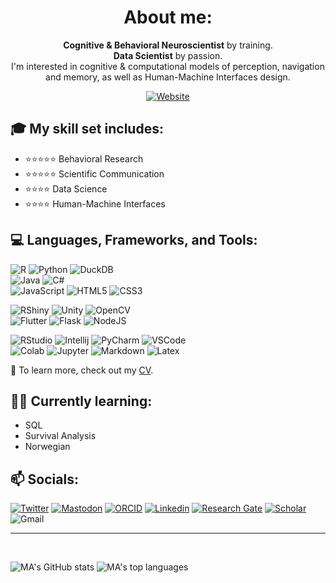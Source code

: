 <div align="center">

# About me:

**Cognitive & Behavioral Neuroscientist** by training.  
**Data Scientist** by passion.  
I'm interested in cognitive & computational models of perception, navigation and memory, as well as Human-Machine Interfaces design.

[![Website](https://img.shields.io/badge/My-Website-2979aa?style=for-the-badge&labelColor=white&logo=quarto&logoColor=2979aa)][website]

</div>

## 🎓 My skill set includes:
- ⭐⭐⭐⭐⭐ Behavioral Research
- ⭐⭐⭐⭐⭐ Scientific Communication
- ⭐⭐⭐⭐ Data Science
- ⭐⭐⭐⭐ Human-Machine Interfaces

## 💻 Languages, Frameworks, and Tools:
<!-- See: https://javascript.plainenglish.io/how-to-make-custom-language-badges-for-your-profile-using-shields-io-d2aeaf016b6b -->
![R](https://img.shields.io/badge/R-276DC3?style=for-the-badge&logo=r&logoColor=white)
![Python](https://img.shields.io/badge/Python-3776AB?style=for-the-badge&logo=python&logoColor=white)<!-- TODO: add Stan -->
![DuckDB](https://img.shields.io/badge/DuckDB-FFF000?style=for-the-badge&logo=duckdb&logoColor=black)<br>
![Java](https://img.shields.io/badge/Java-007396?style=for-the-badge&logo=java&logoColor=white)
![C#](https://img.shields.io/badge/CSharp-239120?style=for-the-badge&logo=c-sharp&logoColor=white)<br>
![JavaScript](https://img.shields.io/badge/JavaScript-F7DF1E?style=for-the-badge&logo=javascript&logoColor=white)
![HTML5](https://img.shields.io/badge/HTML-E34F26?style=for-the-badge&logo=html5&logoColor=white)
![CSS3](https://img.shields.io/badge/CSS-1572B6?style=for-the-badge&logo=css3&logoColor=white)

![RShiny](https://img.shields.io/badge/Shiny-02569B?style=for-the-badge&logo=r&logoColor=white)
![Unity](https://img.shields.io/badge/Unity-000000?style=for-the-badge&logo=unity&logoColor=white)
![OpenCV](https://img.shields.io/badge/OpenCV-5C3EE8?style=for-the-badge&logo=opencv&logoColor=white)<br>
![Flutter](https://img.shields.io/badge/Flutter-02569B?style=for-the-badge&logo=flutter&logoColor=white)
![Flask](https://img.shields.io/badge/Flask-000000?style=for-the-badge&logo=flask&logoColor=white)
![NodeJS](https://img.shields.io/badge/Node.js-339933?style=for-the-badge&logo=node-dot-js&logoColor=white)

![RStudio](https://img.shields.io/badge/R_Studio-75AADB?style=for-the-badge&logo=rstudio&logoColor=white)
![Intellij](https://img.shields.io/badge/IntelliJ-black?style=for-the-badge&logo=intellij-idea&logoColor=white) <!-- &color=black&labelColor=darkorchid -->
![PyCharm](https://img.shields.io/badge/PyCharm-black?style=for-the-badge&logo=pycharm&logoColor=white)
![VSCode](https://img.shields.io/badge/VS_Code-0078D4?style=for-the-badge&logo=visual-studio-code&logoColor=white)<br>
![Colab](https://img.shields.io/badge/Colab-F9AB00?style=for-the-badge&logo=google-colab&logoColor=white)
![Jupyter](https://img.shields.io/badge/Jupyter-F37626?style=for-the-badge&logo=jupyter&logoColor=white)
![Markdown](https://img.shields.io/badge/Markdown-000000?style=for-the-badge&logo=markdown&logoColor=white)
![Latex](https://img.shields.io/badge/LaTeX-008080?style=for-the-badge&logo=latex&logoColor=white)
<!-- TODO: add Quarto -->


📑 To learn more, check out my [CV](https://ma-riviere.me/res/cv.pdf).

## 🔬🌱 Currently learning:
- SQL
- Survival Analysis
- Norwegian

## 📫 Socials:

[![Twitter](https://img.shields.io/badge/Twitter-2979aa?style=flat-square&labelColor=white&logo=twitter&logoColor=2979aa)][twitter]
[![Mastodon](https://img.shields.io/badge/Mastodon-183053?style=flat-square&labelColor=white&logo=mastodon&logoColor=183053)][mastodon]
[![ORCID](https://img.shields.io/badge/ORCID-A6CE39?style=flat-square&labelColor=white&logo=orcid&logoColor=A6CE39)][orcid]
[![Linkedin](https://img.shields.io/badge/LinkedIn-0A66C2?style=flat-square&labelColor=white&logo=Linkedin&logoColor=0A66C2)][linkedin]
[![Research Gate](https://img.shields.io/badge/ResearchGate-00CCBB?style=flat-square&labelColor=white&logo=researchgate&logoColor=00CCBB)][rg]
[![Scholar](https://img.shields.io/badge/Scholar-4285F4?style=flat-square&labelColor=white&logo=google-scholar&logoColor=4285F4)][scholar]
![Gmail](https://img.shields.io/badge/Gmail-C71610?style=flat-square&labelColor=white&logo=Gmail&logoColor=C71610&link=mailto:marc.aurele.riviere@gmail.com)

<!--<a rel="me" href="https://fediscience.org/@mariviere"><img src="https://camo.githubusercontent.com/5f2d11d6c00535ec00101c1b757d5ae24e05e22f6ac40ef47298961436b9f25d/68747470733a2f2f696d672e736869656c64732e696f2f62616467652f4d6173746f646f6e2d3138333035333f7374796c653d666c61742d737175617265266c6162656c436f6c6f723d7768697465266c6f676f3d6d6173746f646f6e266c6f676f436f6c6f723d313833303533" alt="Mastodon" style="max-width: 100%;"></a>-->

[website]: https://ma-riviere.com
[twitter]: https://twitter.com/mariviere1
[mastodon]: https://fediscience.org/@mariviere
[linkedin]: https://www.linkedin.com/in/ma-riviere
[rg]: https://www.researchgate.net/profile/Marc_Aurele_Riviere2
[orcid]: https://orcid.org/0000-0002-5108-3382
[scholar]: https://scholar.google.com/citations?user=NBVmQOUAAAAJ&hl=en

<hr>
<br />

![MA's GitHub stats](https://github-readme-stats.vercel.app/api?username=ma-riviere&count_private=true&hide=issues,prs,contribs&show_icons=true&theme=vision-friendly-dark)
![MA's top languages](https://github-readme-stats.vercel.app/api/top-langs/?username=ma-riviere&layout=compact&theme=vision-friendly-dark&langs_count=4&hide=html,perl,css,tex)
 
<!-- Custom badges: https://shields.io/, https://webkul.github.io/myscale/, https://b64.io/, https://meyerweb.com/eric/tools/dencoder/ -->
<!-- See: https://github.com/Naereen/badges -->
